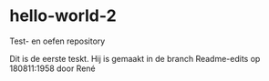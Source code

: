 # hello-world-2
Test- en oefen repository

Dit is de eerste teskt. Hij is gemaakt in de branch Readme-edits op 180811:1958 door René
